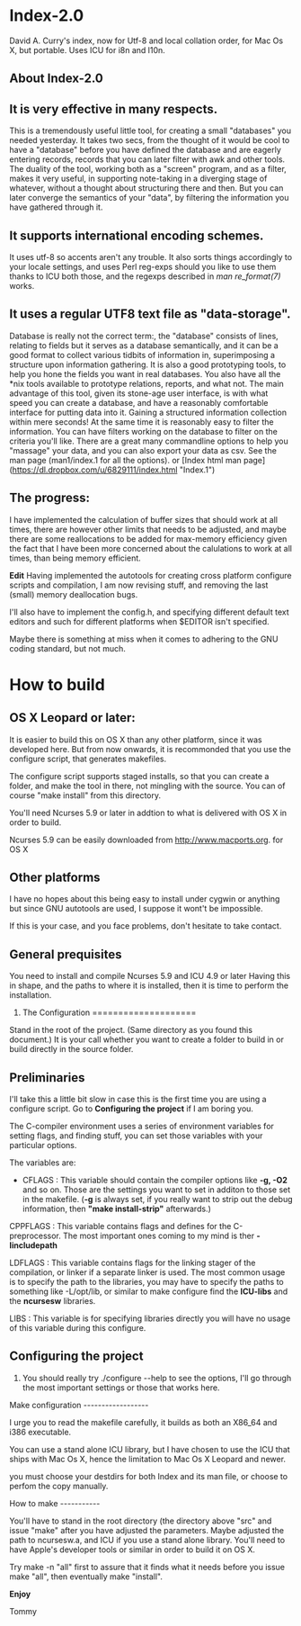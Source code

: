 Index-2.0
=========

David A. Curry's index, now for Utf-8 and local collation order, for
Mac Os X, but portable. Uses ICU for i8n and l10n.

About Index-2.0
---------------

It is very effective in many respects.
--------------------------------------

This is a tremendously useful little tool, for creating a small
"databases" you needed yesterday.  It takes two secs, from the thought
of it would be cool to have a "database" before you have defined the
database and are eagerly entering records, records that you can later
filter with awk and other tools. The duality of the tool, working both as
a "screen" program, and as a filter, makes it very useful, in supporting
note-taking in a diverging stage of whatever, without a thought about
structuring there and then.  But you can later converge the semantics
of your "data", by filtering the information you have gathered through it.

It supports international encoding schemes.
-------------------------------------------

It uses utf-8 so accents aren't any trouble.  It also sorts things
accordingly to your locale settings, and uses Perl reg-exps should you
like to use them thanks to ICU both those, and the regexps described in
*man re_format(7)* works.

It uses a regular UTF8 text file as "data-storage".
---------------------------------------------------

Database is really not the correct term:, the "database" consists of
lines, relating to fields but it serves as a database semantically,
and it can be a good format to collect various tidbits of information
in, superimposing a structure upon information gathering. It is also a
good prototyping tools, to help you hone the fields you want in real
databases. You also have all the *nix tools available to prototype
relations, reports, and what not. The main advantage of this tool,
given its stone-age user interface, is with what speed you can create a
database, and have a reasonably comfortable interface for putting data
into it. Gaining a structured information collection within mere seconds!
At the same time it is reasonably easy to filter the information. You can
have filters working on the database to filter on the criteria you'll
like. There are a great many commandline options to help you "massage"
your data, and you can also export your data as csv. See the man page
(man1/index.1 for all the options). or [Index html man page] (https://dl.dropbox.com/u/6829111/index.html "Index.1")

The progress:
-------------

I have implemented the calculation of buffer sizes that should work at 
all times, there are however other limits that needs to be adjusted,
and maybe there are some reallocations to be added for max-memory
efficiency given the fact that I have been more concerned about the 
calulations to work at all times, than being memory efficient.

**Edit** Having implemented the autotools for creating cross platform
configure scripts and compilation, I am now revising stuff, and removing
the last (small) memory deallocation bugs.

I'll also have to implement the config.h, and specifying different
default text editors and such for different platforms when $EDITOR
isn't specified.

Maybe there is something at miss when it comes to adhering to the GNU
coding standard, but not much.

How to build
============

OS X Leopard or later:
----------------------

It is easier to build this on OS X than any other platform, since it
was developed here. But from now onwards, it is recommonded that you
use the configure script, that generates makefiles.

The configure script supports staged installs, so that you can create a
folder, and make the tool in there, not mingling with the source.
You can of course "make install" from this directory.

You'll need Ncurses 5.9 or later in addtion to what is delivered with
OS X in order to build.

Ncurses 5.9 can be easily downloaded from http://www.macports.org. for
OS X

Other platforms
---------------

I have no hopes about this being easy to install under cygwin or anything
but since GNU autotools are used, I suppose it wont't be impossible.

If this is your case, and you face problems, don't hesitate to take
contact.

General prequisites
-------------------

You need to install and compile Ncurses 5.9 and ICU 4.9 or later
Having this in shape, and the paths to where it is installed, then
it is time to perform the installation.


1. The Configuration
====================

Stand in the root of the project. (Same directory as you found this
document.) It is your call whether you want to create a folder to
build in or build directly in the source folder.

Preliminaries
-------------
I'll take this a little bit slow in case this is the first time you
are using a configure script. Go to **Configuring the project** if
I am boring you.

The C-compiler environment uses a series of environment variables
for setting flags, and finding stuff, you can set those variables
with your particular options.

The variables are:

* CFLAGS 		: This variable should contain the compiler options
like **-g, -O2** and so on. Those are the settings you want to set in
additon to those set in the makefile. (**-g** is always set, if you really
want to strip out the debug information, then **"make install-strip"**
afterwards.)

CPPFLAGS		: This variable contains flags and defines for the 
C-preprocessor. The most important ones coming to my mind is ther
**-Iincludepath**

LDFLAGS			: This variable contains flags for the linking
stager of the compilation, or linker if a separate linker is used. The
most common usage is to specify the path to the libraries, you may have
to specify the paths to something like -L/opt/lib, or similar to make
configure find the **ICU-libs** and the **ncursesw** libraries.

LIBS 			: This variable is for specifying libraries directly
you will have no usage of this variable during this configure.

Configuring the project
-----------------------
1.	You should really try ./configure --help to see the options,
I'll go through the most important settings or those that works here.

Make configuration ------------------

I urge you to read the makefile carefully, it builds as both an X86_64
and i386 executable.

You can use a stand alone ICU library, but I have chosen to use the
ICU that ships with Mac Os X, hence the limitation to Mac Os X Leopard
and newer.

you must choose your destdirs for both Index and its man file, or choose
to perfom the copy manually.

How to make -----------

You'll have to stand in the root directory (the directory above "src" and
issue "make" after you have adjusted the parameters. Maybe adjusted the
path to ncursesw.a, and ICU if you use a stand alone library. You'll need
to have Apple's developer tools or similar in order to build it on OS X.

Try make -n "all" first to assure that it finds what it needs before
you issue make "all", then eventually make "install".

**Enjoy**

Tommy
